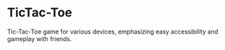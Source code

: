 # TicTac-Toe
Tic-Tac-Toe game for various devices, emphasizing easy accessibility and gameplay with friends.
